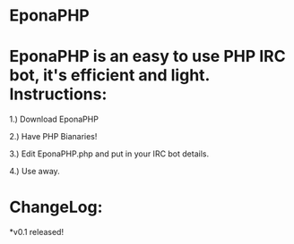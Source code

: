 EponaPHP
========

EponaPHP is an easy to use PHP IRC bot, it's efficient and light.
Instructions:
===
1.) Download EponaPHP

2.) Have PHP Bianaries!

3.) Edit EponaPHP.php and put in your IRC bot details.

4.) Use away.

ChangeLog:
===
*v0.1 released!
